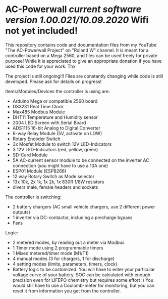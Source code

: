 # AC-Powerwall *current software version 1.00.021/10.09.2020* Wifi not yet included!

This repository contains code and documentation files from my YouTube "The AC-Powerwall Project" on "Roland W" channel. 
It is meant for a controller based on a Mega 2560, and files can be used freely for private purpose!
While it is appreciated to give an appropriate donation if you have used this code for your work. Thx

The project is still ongoing!!! Files are constantly changing while code is still developed. Please ask for details on progress!

Items/Modules/Devices the controller is using are:
- Arduino Mega or compatible 2560 board
- DS3231 Real Time Clock
- Max485 Modbus Module
- DHT11 Temperature and Humidity sensor
- 2004 LED Screen with Serial Board
- ADS1115 16-bit Analog to Digital Converter
- 6-way Relay Module (5V, activate on LOW)
- Rotary Encoder Switch
- 3x Mosfet Module to switch 12V LED-Indicators
- 3 12V LED-Indicators (red, yellow, green)
- SD-Card Module
- 5A AC-current sensor module to be connected on the inverter AC connection (you might have to use a 10A one)
- ESP01 Module (ESP8266)
- 12 way Rotary Switch as Mode selector
- 13x 10k, 2x 1k, 1x 2k, 1x 830R 1/8W resistors
- divers male, female headers and sockets

The controller is switching:
- 2 battery chargers (AC small vehicle chargers, use 2 different power outputs)
- 1 inverter via DC-contactor, including a precharge bypass
- Fans

Logic:
- 2 metered modes, by reading out a meter via Modbus
- 1 Timer mode using 2 programmable timers
- 1 Mixed metered/timer mode (M1/T1)
- 4 manual modes (3 for chargers, 1 for discharge)
- 4 setting modes (limits, parameters, timers, clock)
- Battery logic to be customized. You will have to enter your particular voltage curve of your battery. SOC can be 
  calculated with enough precision even for LIFEPO chemistry but requires some effort :) You would still have to use a
  Coulomb-meter for monitoring, but you can reset it from information you get from the controller.


